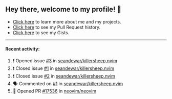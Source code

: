 ## Hey there, welcome to my profile! 👋

- [Click here](https://seandewar.github.io/) to learn more about me and my projects.
- [Click here](https://github.com/search?p=1&q=author%3Aseandewar+is%3Apr) to see my Pull Request history.
- [Click here](https://gist.github.com/seandewar) to see my Gists.

---

#### Recent activity:

<!--START_SECTION:activity-->
1. ❗️ Opened issue [#3](https://github.com/seandewar/killersheep.nvim/issues/3) in [seandewar/killersheep.nvim](https://github.com/seandewar/killersheep.nvim)
2. ❗️ Closed issue [#1](https://github.com/seandewar/killersheep.nvim/issues/1) in [seandewar/killersheep.nvim](https://github.com/seandewar/killersheep.nvim)
3. ❗️ Closed issue [#2](https://github.com/seandewar/killersheep.nvim/issues/2) in [seandewar/killersheep.nvim](https://github.com/seandewar/killersheep.nvim)
4. 🗣 Commented on [#1](https://github.com/seandewar/killersheep.nvim/issues/1) in [seandewar/killersheep.nvim](https://github.com/seandewar/killersheep.nvim)
5. 💪 Opened PR [#17536](https://github.com/neovim/neovim/pull/17536) in [neovim/neovim](https://github.com/neovim/neovim)
<!--END_SECTION:activity-->
